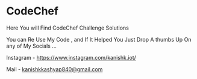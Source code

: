 # CodeChef
Here You will Find CodeChef Challenge Solutions


You can Re Use My Code , and If It Helped You Just  Drop A thumbs Up
On any of My Socials ...


Instagram - https://www.instagram.com/kanishk.iot/

Mail - kanishkkashyap840@gmail.com
